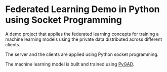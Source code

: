# Federated Learning Demo in Python using Socket Programming

A demo project that applies the federated learning concepts for training a machine learning models using the private data distributed across different clients.

The server and the clients are applied using Python socket programming.

The machine learning model is built and trained using [PyGAD](https://pygad.readthedocs.io).